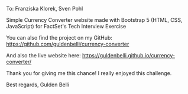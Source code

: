To: Franziska Klorek, Sven Pohl

Simple Currency Converter website made with Bootstrap 5 (HTML, CSS, JavaScript) for FactSet's Tech Interview Exercise

You can also find the project on my GitHub: https://github.com/guldenbelli/currency-converter

And also the live website here: https://guldenbelli.github.io/currency-converter/

Thank you for giving me this chance! I really enjoyed this challenge.

Best regards,
Gulden Belli
